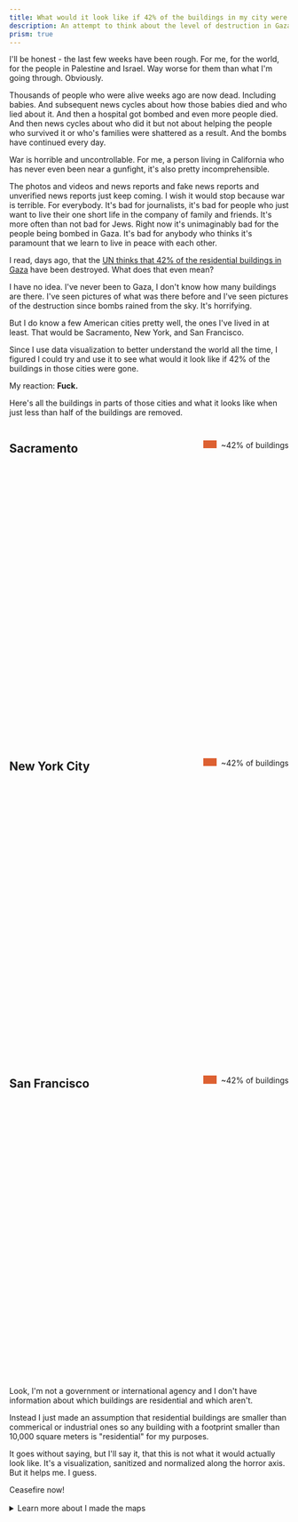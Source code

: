 ```yaml
---
title: What would it look like if 42% of the buildings in my city were gone?
description: An attempt to think about the level of destruction in Gaza right now with maps.
prism: true
---
```


I'll be honest - the last few weeks have been rough. For me, for the world, for the people in Palestine and Israel. Way worse for them than what I'm going through. Obviously.

Thousands of people who were alive weeks ago are now dead. Including babies. And subsequent news cycles about how those babies died and who lied about it. And then a hospital got bombed and even more people died. And then news cycles about who did it but not about helping the people who survived it or who's families were shattered as a result. And the bombs have continued every day.

War is horrible and uncontrollable. For me, a person living in California who has never even been near a gunfight, it's also pretty incomprehensible.

The photos and videos and news reports and fake news reports and unverified news reports just keep coming. I wish it would stop because war is terrible. For everybody. It's bad for journalists, it's bad for people who just want to live their one short life in the company of family and friends. It's more often than not bad for Jews. Right now it's unimaginably bad for the people being bombed in Gaza. It's bad for anybody who thinks it's paramount that we learn to live in peace with each other.

I read, days ago, that the [UN thinks that 42% of the residential buildings in Gaza](https://www.newarab.com/news/gaza-42-housing-units-destroyed-damaged-israel) have been destroyed. What does that even mean?

I have no idea. I've never been to Gaza, I don't know how many buildings are there. I've seen pictures of what was there before and I've seen pictures of the destruction since bombs rained from the sky. It's horrifying.

But I do know a few American cities pretty well, the ones I've lived in at least. That would be Sacramento, New York, and San Francisco.

Since I use data visualization to better understand the world all the time, I figured I could try and use it to see what would it look like if 42% of the buildings in those cities were gone.

My reaction: <strong>Fuck.</strong>

Here's all the buildings in parts of those cities and what it looks like when just less than half of the buildings are removed.

<div class="map-title-container">
  <h2>Sacramento</h2>
  <div>~42% of buildings</div>
</div>
<div id="sacramento-map" style="height: 500px;"></div>

<div class="map-title-container">
  <h2>New York City</h2>
  <div>~42% of buildings</div>
</div>
<div id="new-york-city-map" style="height: 500px;"></div>

<div class="map-title-container">
  <h2>San Francisco</h2>
  <div>~42% of buildings</div>
</div>
<div id="san-francisco-map" style="height: 500px;"></div>

Look, I'm not a government or international agency and I don't have information about which buildings are residential and which aren't.

Instead I just made an assumption that residential buildings are smaller than commerical or industrial ones so any building with a footprint smaller than 10,000 square meters is "residential" for my purposes.

It goes without saying, but I'll say it, that this is not what it would actually look like. It's a visualization, sanitized and normalized along the horror axis. But it helps me. I guess.

Ceasefire now!

<details style="margin-top: 1rem;">
  <summary>Learn more about I made the maps</summary>
  <div>
    <p>I wrote a Makefile so that I could easily apply the process to three different cities but here's the methodology I used for each city.</p>
    <ol>
      <li>First, I downloaded the building footprints from <a href="https://github.com/Microsoft/USBuildingFootprints">Microsoft</a>.</li>
      <li>
        Next, I used <a href="https://mapshaper.org/"><code>mapshaper</code></a> to clip the GeoJSON to a much smaller size for each city. Sacramento for example:
        <pre><code class="language-sh">mapshaper-xl 15gb -i California.geojson -clip bbox=-121.573505,38.537022,-121.406479,38.622772 -o format=geojson sacramento-clipped.json</code></pre>
      </li>
      <li>
        After that, I generated a new GeoJSON file that has a <code>removed</code> attribute set to <code>true</code> or <code>false</code> using a script. This variable determines if the building fades in and out or doesn't animate at all.
<pre><code class="language-js">import { promises as fs } from 'fs'
import area from '@turf/area'
import sacramento from './sacramento-clipped.json' assert { type: 'json' }
const { features } = sacramento
const percent = .42
const areaThreshold = 10000
const belowArea = features.filter(feature => {
    const a = area(feature)
    return a < areaThreshold
})
const l = belowArea.length * percent
let aboveOrEqualAreaCount = 0
const transformed = features.map((feature, i) => {
  const a = area(feature)
  feature.properties.removed = false
  if (a >= areaThreshold) {
    aboveOrEqualAreaCount += 1
  } else {
    let ii = i - aboveOrEqualAreaCount
    if (ii < l) {
      feature.properties.removed = true
    }
  }
  return feature
})
const featureCollection = { type: 'FeatureCollection', features: transformed }
await fs.writeFile('sacramento.json', JSON.stringify(featureCollection))
</code></pre>
      </li>
      <li>
        Finally, I used <code>tippecanoe</code> to generate <a href="https://github.com/protomaps/PMTiles">PMTiles</a> which are super easy to host and use without third party services.
        <pre><code class="language-sh">tippecanoe -o sacramento.pmtiles sacramento.json</code></pre>
      </li>
    </ol>
  </div>
</details>

<style>
  .map-title-container {
    align-items: center;
    display: flex;
    justify-content: space-between;
  }

  .map-title-container div {
    display: flex;
  }

  .map-title-container div:before {
    background-color: #DD6031;
    content: " ";
    display: inline-block;
    height: .9rem;
    margin-right: .5rem;
    width: 1.5rem;
  }
</style>

<link rel="stylesheet" href="https://unpkg.com/maplibre-gl@3.3.1/dist/maplibre-gl.css">
<script src="https://unpkg.com/maplibre-gl@3.3.1/dist/maplibre-gl.js" crossorigin="anonymous"></script>
<script src="https://unpkg.com/pmtiles@2.11.0/dist/index.js"></script>

<script src="/js/percent-of-buildings.js"></script>